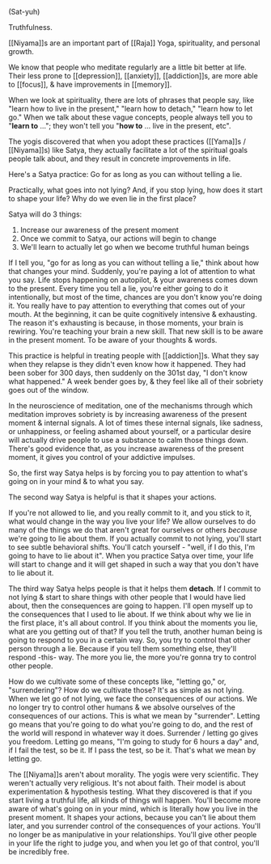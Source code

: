(Sat-yuh)

Truthfulness.

[[Niyama]]s are an important part of [[Raja]] Yoga, spirituality, and personal growth.

We know that people who meditate regularly are a little bit better at life. Their less prone to [[depression]], [[anxiety]], [[addiction]]s, are more able to [[focus]], & have improvements in [[memory]].

When we look at spirituality, there are lots of phrases that people say, like "learn how to live in the present," "learn how to detach," "learn how to let go." When we talk about these vague concepts, people always tell you to "**learn to** ..."; they won't tell you "**how to** ... live in the present, etc".

The yogis discovered that when you adopt these practices ([[Yama]]s / [[Niyama]]s) like Satya, they actually facilitate a lot of the spiritual goals people talk about, and they result in concrete improvements in life.

Here's a Satya practice: Go for as long as you can without telling a lie.

Practically, what goes into not lying? And, if you stop lying, how does it start to shape your life? Why do we even lie in the first place?

Satya will do 3 things:
1) Increase our awareness of the present moment
2) Once we commit to Satya, our actions will begin to change
3) We'll learn to actually let go when we become truthful human beings

If I tell you, "go for as long as you can without telling a lie," think about how that changes your mind. Suddenly, you're paying a lot of attention to what you say. Life stops happening on autopilot, & your awareness comes down to the present. Every time you tell a lie, you're either going to do it intentionally, but most of the time, chances are you don't know you're doing it. You really have to pay attention to everything that comes out of your mouth. At the beginning, it can be quite cognitively intensive & exhausting. The reason it's exhausting is because, in those moments, your brain is rewiring. You're teaching your brain a new skill. That new skill is to be aware in the present moment. To be aware of your thoughts & words.

This practice is helpful in treating people with [[addiction]]s. What they say when they relapse is they didn't even know how it happened. They had been sober for 300 days, then suddenly on the 301st day, "I don't know what happened." A week bender goes by, & they feel like all of their sobriety goes out of the window.

In the neuroscience of meditation, one of the mechanisms through which meditation improves sobriety is by increasing awareness of the present moment & internal signals. A lot of times these internal signals, like sadness, or unhappiness, or feeling ashamed about yourself, or a particular desire will actually drive people to use a substance to calm those things down. There's good evidence that, as you increase awareness of the present moment, it gives you control of your addictive impulses.

So, the first way Satya helps is by forcing you to pay attention to what's going on in your mind & to what you say.

The second way Satya is helpful is that it shapes your actions.

If you're not allowed to lie, and you really commit to it, and you stick to it, what would change in the way you live your life? We allow ourselves to do many of the things we do that aren't great for ourselves or others *because* we're going to lie about them. If you actually commit to not lying, you'll start to see subtle behavioral shifts. You'll catch yourself - "well, if I do this, I'm going to have to lie about it". When you practice Satya over time, your life will start to change and it will get shaped in such a way that you don't have to lie about it.

The third way Satya helps people is that it helps them **detach**. If I commit to not lying & start to share things with other people that I would have lied about, then the consequences are going to happen. I'll open myself up to the consequences that I used to lie about. If we think about why we lie in the first place, it's all about control. If you think about the moments you lie, what are you getting out of that? If you tell the truth, another human being is going to respond to you in a certain way. So, you try to control that other person through a lie. Because if you tell them something else, they'll respond -this- way. The more you lie, the more you're gonna try to control other people.

How do we cultivate some of these concepts like, "letting go," or, "surrendering"? How do we cultivate those? It's as simple as not lying. When we let go of not lying, we face the consequences of our actions. We no longer try to control other humans & we absolve ourselves of the consequences of our actions. This is what we mean by "surrender". Letting go means that you're going to do what you're going to do, and the rest of the world will respond in whatever way it does. Surrender / letting go gives you freedom. Letting go means, "I'm going to study for 6 hours a day" and, if I fail the test, so be it. If I pass the test, so be it. That's what we mean by letting go.

The [[Niyama]]s aren't about morality. The yogis were very scientific. They weren't actually very religious. It's not about faith. Their model is about experimentation & hypothesis testing. What they discovered is that if you start living a truthful life, all kinds of things will happen. You'll become more aware of what's going on in your mind, which is literally how you live in the present moment. It shapes your actions, because you can't lie about them later, and you surrender control of the consequences of your actions. You'll no longer be as manipulative in your relationships. You'll give other people in your life the right to judge you, and when you let go of that control, you'll be incredibly free.